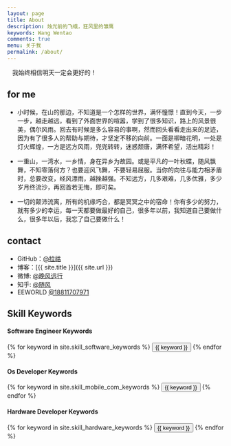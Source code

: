 ```yaml
---
layout: page
title: About
description: 烛光前的飞蛾，狂风里的雏鹰
keywords: Wang Wentao
comments: true
menu: 关于我
permalink: /about/
---
```


    我始终相信明天一定会更好的！
   
## for me

* 小时候，在山的那边，不知道是一个怎样的世界，满怀憧憬！直到今天，一步一步，越走越远，看到了外面世界的喧嚣，学到了很多知识，路上的风景很美，偶尔风雨。回去有时候是多么容易的事啊，然而回头看看走出来的足迹，因为有了很多人的帮助与期待，才坚定不移的向前。一面是柳暗花明，一处是灯火辉煌，一方是远方风雨，兜兜转转，迷惑颓唐，满怀希望，活出精彩！

* 一重山，一湾水，一乡情，身在异乡为故园。或是平凡的一叶秋蝶，随风飘舞，不知零落何方？也要迎风飞舞，不要轻易屈服。当你的向往与能力相矛盾时，总要改变，经风漂雨，越挫越强。不知远方，几多艰难，几多优雅，多少岁月终流沙，再回首若无悔，即可矣。

* 一切的颠沛流离，所有的机缘巧合，都是冥冥之中的宿命！你有多少的努力，就有多少的幸运，每一天都要做最好的自己，很多年以前，我知道自己要做什么，很多年以后，我忘了自己要做什么！

## contact

* GitHub：[@拉祜](https://github.com/18811707971)
* 博客：[{{ site.title }}]({{ site.url }})
* 微博: [@晚风远行](http://weibo.com/u/3863902986/home?topnav=1&wvr=6)
* 知乎: [@随风](https://www.zhihu.com/people/qing-yun-feng-cheng/)
* EEWORLD [@18811707971](http://bbs.eeworld.com.cn)

## Skill Keywords

#### Software Engineer Keywords
<div class="btn-inline">
    {% for keyword in site.skill_software_keywords %}
    <button class="btn btn-outline" type="button">{{ keyword }}</button>
    {% endfor %}
</div>

#### Os Developer Keywords
<div class="btn-inline">
    {% for keyword in site.skill_mobile_com_keywords %}
    <button class="btn btn-outline" type="button">{{ keyword }}</button>
    {% endfor %}
</div>

#### Hardware Developer Keywords
<div class="btn-inline">
    {% for keyword in site.skill_hardware_keywords %}
    <button class="btn btn-outline" type="button">{{ keyword }}</button>
    {% endfor %}
</div>
